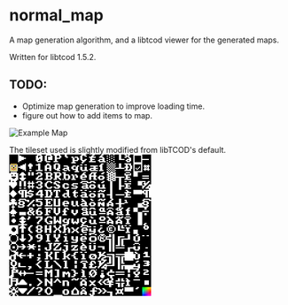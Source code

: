 normal_map
==========

A map generation algorithm, and a libtcod viewer for the generated maps.

Written for libtcod 1.5.2.

## TODO:

- Optimize map generation to improve loading time.
- figure out how to add items to map.

![Example Map](https://dl.dropboxusercontent.com/s/d3qqbokwrs97466/map_example1.png)

The tileset used is slightly modified from libTCOD's default.
![Tileset](terminal.png?raw=true)
